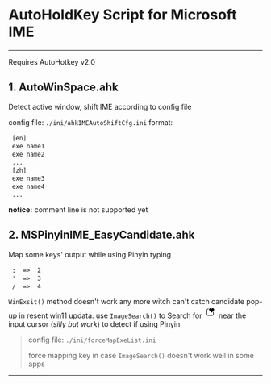 # AutoHoldKey Script for Microsoft IME
----

Requires AutoHotkey v2.0


## 1. AutoWinSpace.ahk

Detect active window, shift IME according to config file

 config file: `./ini/ahkIMEAutoShiftCfg.ini`
format:
```
 [en]
 exe name1
 exe name2
 ...
 [zh] 
 exe name3
 exe name4
 ...   
```

 **notice:** comment line is not supported yet


## 2. MSPinyinIME_EasyCandidate.ahk

Map some keys' output while using Pinyin typing
```
 ;  =>  2
 '  =>  3
 /  =>  4
```
`WinExsit()` method doesn't work any more witch can't catch candidate pop-up in resent win11 updata.
use `ImageSearch()` to Search for ![win11PinyinCandidateWindowIcon](/pic/Win11PinyinIME_logo.png) near the input cursor (*silly but work*) to detect if using Pinyin

> config file: `./ini/forceMapExeList.ini`
> 
> force mapping key in case `ImageSearch()` doesn't work well in some apps
---
